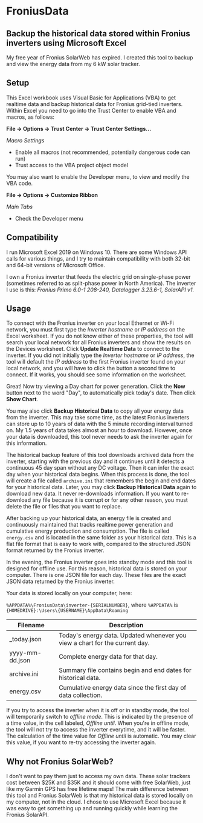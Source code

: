 # FroniusData
## Backup the historical data stored within Fronius inverters using Microsoft Excel 

My free year of Fronius SolarWeb has expired.  I created this tool to backup and view the energy data from my 6 kW solar tracker.

## Setup

This Excel workbook uses Visual Basic for Applications (VBA) to get realtime data and backup historical data for Fronius grid-tied inverters.  Within Excel you need to go into the Trust Center to enable VBA and macros, as follows:

**File -> Options -> Trust Center -> Trust Center Settings...**

*Macro Settings*
- Enable all macros (not recommended, potentially dangerous code can run)
- Trust access to the VBA project object model

You may also want to enable the Developer menu, to view and modify the VBA code.

**File -> Options -> Customize Ribbon**

*Main Tabs*
- Check the Developer menu


## Compatibility

I run Microsoft Excel 2019 on Windows 10.  There are some Windows API calls for various things, and I try to maintain compatibility with both 32-bit and 64-bit versions of Microsoft Office.

I own a Fronius inverter that feeds the electric grid on single-phase power (sometimes referred to as split-phase power in North America).  The inverter I use is this:  *Fronius Primo 6.0-1 208-240, Datalogger 3.23.6-1, SolarAPI v1.*


## Usage

To connect with the Fronius inverter on your local Ethernet or Wi-Fi network, you must first type the *Inverter hostname* or *IP address* on the Excel worksheet.  If you do not know either of these properties, the tool will search your local network for all Fronius inverters and show the results on the Devices worksheet.  Click **Update Realtime Data** to connect to the inverter.  If you did not initially type the *Inverter hostname* or *IP address*, the tool will default the *IP address* to the first Fronius inverter found on your local network, and you will have to click the button a second time to connect.  If it works, you should see some information on the worksheet.

Great!  Now try viewing a Day chart for power generation.  Click the **Now** button next to the word "Day", to automatically pick today's date.  Then click **Show Chart**.

You may also click **Backup Historical Data** to copy all your energy data from the inverter.  This may take some time, as the latest Fronius inverters can store up to 10 years of data with the 5 minute recording interval turned on.  My 1.5 years of data takes almost an hour to download.  However, once your data is downloaded, this tool never needs to ask the inverter again for this information.

The historical backup feature of this tool downloads archived data from the inverter, starting with the previous day and it continues until it detects a continuous 45 day span without any DC voltage.  Then it can infer the exact day when your historical data begins.  When this process is done, the tool will create a file called `archive.ini` that remembers the begin and end dates for your historical data.  Later, you may click **Backup Historical Data** again to download new data.  It never re-downloads information.  If you want to re-download any file because it is corrupt or for any other reason, you must delete the file or files that you want to replace.

After backing up your historical data, an energy file is created and continuously maintained that tracks realtime power generation and cumulative energy production and consumption.  The file is called `energy.csv` and is located in the same folder as your historical data.  This is a flat file format that is easy to work with, compared to the structured JSON format returned by the Fronius inverter.

In the evening, the Fronius inverter goes into standby mode and this tool is designed for offline use. For this reason, historical data is stored on your computer. There is one JSON file for each day. These files are the exact JSON data returned by the Fronius inverter.

Your data is stored locally on your computer, here:

`%APPDATA%\FroniusData\inverter-{SERIALNUMBER}`, where `%APPDATA%` is `{HOMEDRIVE}:\Users\{USERNAME}\AppData\Roaming`


|**Filename**|Description                                                    
|---|---
|_today.json      |Today's energy data. Updated whenever you view a chart for the current day.
|yyyy-mm-dd.json  |Complete energy data for that day.
|archive.ini      |Summary file contains begin and end dates for historical data.
|energy.csv       |Cumulative energy data since the first day of data collection.

If you try to access the inverter when it is off or in standby mode, the tool will temporarily switch to *offline mode*.  This is indicated by the presence of a time value, in the cell labeled, *Offline until*.  When you're in offline mode, the tool will not try to access the inverter everytime, and it will be faster.  The calculation of the time value for *Offline until* is automatic.  You may clear this value, if you want to re-try accessing the inverter again.

## Why not Fronius SolarWeb?
I don't want to pay them just to access my own data.  These solar trackers cost between $25K and $35K and it should come with free SolarWeb, just like my Garmin GPS has free lifetime maps!  The main difference between this tool and Fronius SolarWeb is that my historical data is stored locally on my computer, not in the cloud.  I chose to use Microsoft Excel because it was easy to get something up and running quickly while learning the Fronius SolarAPI.

